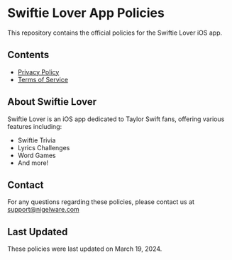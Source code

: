 # Swiftie Lover App Policies

This repository contains the official policies for the Swiftie Lover iOS app.

## Contents

- [Privacy Policy](privacy-policy.md)
- [Terms of Service](terms-of-service.md)

## About Swiftie Lover

Swiftie Lover is an iOS app dedicated to Taylor Swift fans, offering various features including:
- Swiftie Trivia
- Lyrics Challenges
- Word Games
- And more!

## Contact

For any questions regarding these policies, please contact us at [support@nigelware.com](mailto:support@nigelware.com)

## Last Updated

These policies were last updated on March 19, 2024.
